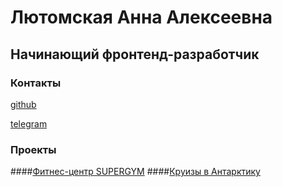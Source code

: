 # Лютомская Анна Алексеевна
## Начинающий фронтенд-разработчик

### Контакты
<a href="https://github.com/lutomskaya">github</a>

<a href="https://t.me/lutomskaya">telegram</a>

### Проекты
####<a href="https://lutomskaya.github.io/fitness-center/">Фитнес-центр SUPERGYM</a>
####<a href="https://lutomskaya.github.io/Cruise-to-Antarctica/">Круизы в Антарктику</a>
